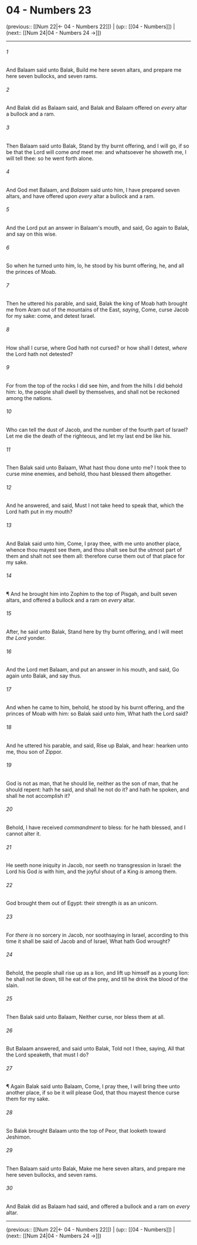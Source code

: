 # 04 - Numbers 23

(previous:: [[Num 22|← 04 - Numbers 22]]) | (up:: [[04 - Numbers]]) | (next:: [[Num 24|04 - Numbers 24 →]])

***


###### 1 
And Balaam said unto Balak, Build me here seven altars, and prepare me here seven bullocks, and seven rams. 

###### 2 
And Balak did as Balaam said, and Balak and Balaam offered on _every_ altar a bullock and a ram. 

###### 3 
Then Balaam said unto Balak, Stand by thy burnt offering, and I will go, if so be that the Lord will come _and_ meet me: and whatsoever he showeth me, I will tell thee: so he went forth alone. 

###### 4 
And God met Balaam, and _Balaam_ said unto him, I have prepared seven altars, and have offered upon _every_ altar a bullock and a ram. 

###### 5 
And the Lord put an answer in Balaam's mouth, and said, Go again to Balak, and say on this wise. 

###### 6 
So when he turned unto him, lo, he stood by his burnt offering, he, and all the princes of Moab. 

###### 7 
Then he uttered his parable, and said, Balak the king of Moab hath brought me from Aram out of the mountains of the East, _saying_, Come, curse Jacob for my sake: come, and detest Israel. 

###### 8 
How shall I curse, where God hath not cursed? or how shall I detest, _where_ the Lord hath not detested? 

###### 9 
For from the top of the rocks I did see him, and from the hills I did behold him: lo, the people shall dwell by themselves, and shall not be reckoned among the nations. 

###### 10 
Who can tell the dust of Jacob, and the number of the fourth part of Israel? Let me die the death of the righteous, and let my last end be like his. 

###### 11 
Then Balak said unto Balaam, What hast thou done unto me? I took thee to curse mine enemies, and behold, thou hast blessed them altogether. 

###### 12 
And he answered, and said, Must I not take heed to speak that, which the Lord hath put in my mouth? 

###### 13 
And Balak said unto him, Come, I pray thee, with me unto another place, whence thou mayest see them, and thou shalt see but the utmost part of them and shalt not see them all: therefore curse them out of that place for my sake. 

###### 14 
¶ And he brought him into Zophim to the top of Pisgah, and built seven altars, and offered a bullock and a ram on _every_ altar. 

###### 15 
After, he said unto Balak, Stand here by thy burnt offering, and I will meet _the Lord_ yonder. 

###### 16 
And the Lord met Balaam, and put an answer in his mouth, and said, Go again unto Balak, and say thus. 

###### 17 
And when he came to him, behold, he stood by his burnt offering, and the princes of Moab with him: so Balak said unto him, What hath the Lord said? 

###### 18 
And he uttered his parable, and said, Rise up Balak, and hear: hearken unto me, thou son of Zippor. 

###### 19 
God is not as man, that he should lie, neither as the son of man, that he should repent: hath he said, and shall he not do it? and hath he spoken, and shall he not accomplish it? 

###### 20 
Behold, I have received _commandment_ to bless: for he hath blessed, and I cannot alter it. 

###### 21 
He seeth none iniquity in Jacob, nor seeth no transgression in Israel: the Lord his God _is_ with him, and the joyful shout of a King _is_ among them. 

###### 22 
God brought them out of Egypt: their strength _is_ as an unicorn. 

###### 23 
For _there is_ no sorcery in Jacob, nor soothsaying in Israel, according to this time it shall be said of Jacob and of Israel, What hath God wrought? 

###### 24 
Behold, the people shall rise up as a lion, and lift up himself as a young lion: he shall not lie down, till he eat of the prey, and till he drink the blood of the slain. 

###### 25 
Then Balak said unto Balaam, Neither curse, nor bless them at all. 

###### 26 
But Balaam answered, and said unto Balak, Told not I thee, saying, All that the Lord speaketh, that must I do? 

###### 27 
¶ Again Balak said unto Balaam, Come, I pray thee, I will bring thee unto another place, if so be it will please God, that thou mayest thence curse them for my sake. 

###### 28 
So Balak brought Balaam unto the top of Peor, that looketh toward Jeshimon. 

###### 29 
Then Balaam said unto Balak, Make me here seven altars, and prepare me here seven bullocks, and seven rams. 

###### 30 
And Balak did as Balaam had said, and offered a bullock and a ram on _every_ altar.

***

(previous:: [[Num 22|← 04 - Numbers 22]]) | (up:: [[04 - Numbers]]) | (next:: [[Num 24|04 - Numbers 24 →]])
